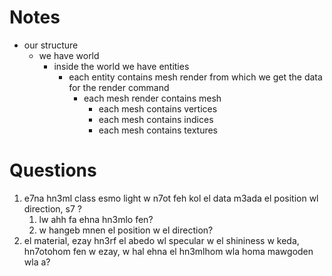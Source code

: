 # Notes
* our structure
  * we have world
    * inside the world we have entities 
      * each entity contains mesh render from which we get the data for the render command
        * each mesh render contains mesh
          * each mesh contains vertices
          * each mesh contains indices
          * each mesh contains textures


# Questions
1. e7na hn3ml class esmo light w n7ot feh kol el data m3ada el position wl direction, s7 ?
   1. lw ahh fa ehna hn3mlo fen? 
   2. w hangeb mnen el position w el direction?
2. el material, ezay hn3rf el abedo wl specular w el shininess w keda, hn7otohom fen w ezay, w hal ehna el hn3mlhom wla homa mawgoden wla a? 
  